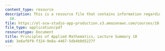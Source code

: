 ```yaml
---
content_type: resource
description: This is a resource file that contains information regarding lecture summary
  10.
file: https://ol-ocw-studio-app-production.s3.amazonaws.com/courses/18-311-principles-of-applied-mathematics-spring-2014/3e6af8f9f3249e8a44675db4b0d5227f_MIT18_311S14_Lecture10.pdf
file_type: application/pdf
resourcetype: Document
title: Principles of Applied Mathematics, Lecture Summary 10
uid: 3e6af8f9-f324-9e8a-4467-5db4b0d5227f
---
```

